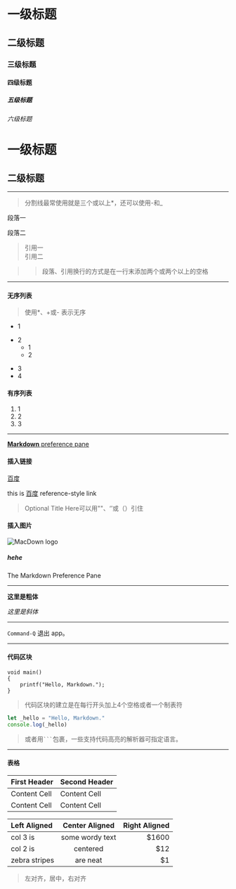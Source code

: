 # 一级标题
## 二级标题
### 三级标题
#### 四级标题
##### 五级标题
###### 六级标题

一级标题
====
二级标题  
----

***

>分割线最常使用就是三个或以上*，还可以使用-和_

段落一  

段落二  

>引用一  
>引用二  

>>段落、引用换行的方式是在一行末添加两个或两个以上的空格

---

#### 无序列表  
> 使用*、+或- 表示无序

* 1
+ 2
  + 1
  * 2
- 3
- 4

#### 有序列表
1. 1
2. 2
3. 3

___


[**Markdown** preference pane](#markdown-pane)

#### 插入链接
[百度](https://www.baidu.com/)

this is [百度][1] reference-style link

[1]: https://www.baidu.com/    "Optional Title Here"  

>Optional Title Here可以用""、‘’或（）引住

#### 插入图片
![MacDown logo](http://macdown.uranusjr.com/static/base/img/logo-160.png)


##### <a name="markdown-pane">hehe</a> 
The Markdown Preference Pane

***  

**这里是粗体**

*这里是斜体*

***

`Command-Q`          退出 app。

***

#### 代码区块
	void main()
	{
		printf("Hello, Markdown.");
	}
> 代码区块的建立是在每行开头加上4个空格或者一个制表符

```javascript
let _hello = "Hello, Markdown."
console.log(_hello)
```
>或者用`````` ``` ``````包裹，一些支持代码高亮的解析器可指定语言。

***

#### 表格

First Header  | Second Header
------------- | -------------
Content Cell  | Content Cell
Content Cell  | Content Cell

| Left Aligned  | Center Aligned  | Right Aligned |
|:------------- |:---------------:| -------------:|
| col 3 is      | some wordy text |         $1600 |
| col 2 is      | centered        |           $12 |
| zebra stripes | are neat        |            $1 |

> 左对齐，居中，右对齐


